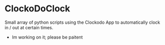 # ClockoDoClock
Small array of python scripts using the Clockodo App to automatically clock in / out at certain times.

- Im working on it; please be paitent
